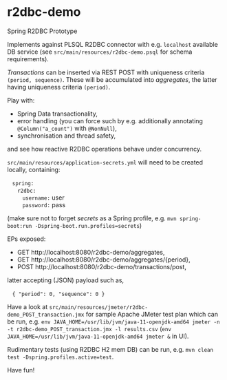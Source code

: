 # r2dbc-demo
Spring R2DBC Prototype

Implements against PLSQL R2DBC connector with e.g. `localhost` available DB service (see `src/main/resources/r2dbc-demo.psql` for schema requirements).

_Transactions_ can be inserted via REST POST with uniqueness criteria `(period, sequence)`. These will be accumulated into _aggregates_, the latter having uniqueness criteria `(period)`.

Play with:

- Spring Data transactionality, 
- error handling (you can force such by e.g. additionally annotating `@Column("a_count")` with `@NonNull`),
- synchronisation and thread safety,

and see how reactive R2DBC operations behave under concurrency.

`src/main/resources/application-secrets.yml` will need to be created locally, containing:

&nbsp;&nbsp;&nbsp;`spring:`<br />
&nbsp;&nbsp;&nbsp;&nbsp;&nbsp;&nbsp;`r2dbc:`<br />
&nbsp;&nbsp;&nbsp;&nbsp;&nbsp;&nbsp;&nbsp;&nbsp;&nbsp;`username:` user<br />
&nbsp;&nbsp;&nbsp;&nbsp;&nbsp;&nbsp;&nbsp;&nbsp;&nbsp;`password:` pass<br />

(make sure not to forget _secrets_ as a Spring profile, e.g. `mvn spring-boot:run -Dspring-boot.run.profiles=secrets`)

EPs exposed:

- GET http://localhost:8080/r2dbc-demo/aggregates,
- GET http://localhost:8080/r2dbc-demo/aggregates/{period},
- POST http://localhost:8080/r2dbc-demo/transactions/post,

latter accepting (JSON) payload such as,

&nbsp;&nbsp;&nbsp;`{ "period": 0, "sequence": 0 }`

Have a look at `src/main/resources/jmeter/r2dbc-demo_POST_transaction.jmx` for sample Apache JMeter test plan which can be run, e.g. `env JAVA_HOME=/usr/lib/jvm/java-11-openjdk-amd64 jmeter -n -t r2dbc-demo_POST_transaction.jmx -l results.csv` (`env JAVA_HOME=/usr/lib/jvm/java-11-openjdk-amd64 jmeter &` in UI).

Rudimentary tests (using R2DBC H2 mem DB) can be run, e.g. `mvn clean test -Dspring.profiles.active=test`.

Have fun!

